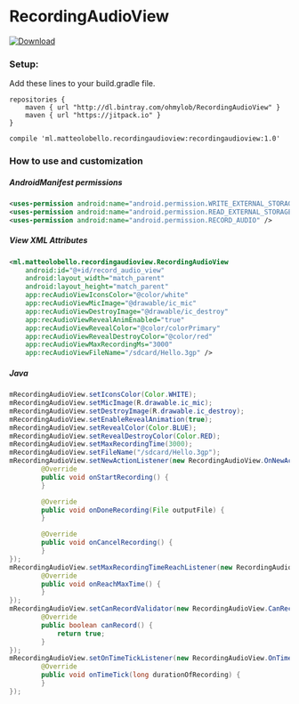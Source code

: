 # RecordingAudioView
[![Download](https://api.bintray.com/packages/ohmylob/RecordingAudioView/RecordingAudioView/images/download.svg?version=RecordingAudioView) ](https://bintray.com/ohmylob/RecordingAudioView/RecordingAudioView/RecordingAudioView/link)

### Setup:
Add these lines to your build.gradle file.
```
repositories {
    maven { url "http://dl.bintray.com/ohmylob/RecordingAudioView" }
    maven { url "https://jitpack.io" }
}
```
```
compile 'ml.matteolobello.recordingaudioview:recordingaudioview:1.0'
```

### How to use and customization
##### AndroidManifest permissions
```xml
<uses-permission android:name="android.permission.WRITE_EXTERNAL_STORAGE" />
<uses-permission android:name="android.permission.READ_EXTERNAL_STORAGE" />
<uses-permission android:name="android.permission.RECORD_AUDIO" />
```
##### View XML Attributes
```xml
<ml.matteolobello.recordingaudioview.RecordingAudioView
    android:id="@+id/record_audio_view"
    android:layout_width="match_parent"
    android:layout_height="match_parent"
    app:recAudioViewIconsColor="@color/white"
    app:recAudioViewMicImage="@drawable/ic_mic"
    app:recAudioViewDestroyImage="@drawable/ic_destroy"
    app:recAudioViewRevealAnimEnabled="true"
    app:recAudioViewRevealColor="@color/colorPrimary"
    app:recAudioViewRevealDestroyColor="@color/red"
    app:recAudioViewMaxRecordingMs="3000"
    app:recAudioViewFileName="/sdcard/Hello.3gp" />
```
##### Java
```java
mRecordingAudioView.setIconsColor(Color.WHITE);
mRecordingAudioView.setMicImage(R.drawable.ic_mic);
mRecordingAudioView.setDestroyImage(R.drawable.ic_destroy);
mRecordingAudioView.setEnableRevealAnimation(true);
mRecordingAudioView.setRevealColor(Color.BLUE);
mRecordingAudioView.setRevealDestroyColor(Color.RED);
mRecordingAudioView.setMaxRecordingTime(3000);
mRecordingAudioView.setFileName("/sdcard/Hello.3gp");
mRecordingAudioView.setNewActionListener(new RecordingAudioView.OnNewActionListener() {
        @Override
        public void onStartRecording() {
        }

        @Override
        public void onDoneRecording(File outputFile) {
        }

        @Override
        public void onCancelRecording() {
        }
});
mRecordingAudioView.setMaxRecordingTimeReachListener(new RecordingAudioView.OnReachMaxTimeListener() {
        @Override
        public void onReachMaxTime() {
        }
});
mRecordingAudioView.setCanRecordValidator(new RecordingAudioView.CanRecordValidator() {
        @Override
        public boolean canRecord() {
            return true;
        }
});
mRecordingAudioView.setOnTimeTickListener(new RecordingAudioView.OnTimeTickListener() {
        @Override
        public void onTimeTick(long durationOfRecording) {
        }
});
```

